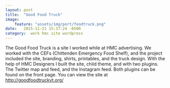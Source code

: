 ```yaml
---
layout: post
title:  "Good Food Truck"
image:
    feature: "assets/img/port/foodtruck.png"
date:   2015-11-21 15:37:24 -0500
category:  work hmc site wordpress
---
```

The Good Food Truck is a site I worked while at HMC advertising. We worked with the CEFs (Chittenden Emergency Food Shelf), and the project included the site, branding, shirts, printables, and the truck design. With the help of HMC Designers I built the site, child theme, and with two plugins. The Twitter map and feed, and the Instagram feed. Both plugins can be found on the front page. You can view the site at http://goodfoodtruckvt.org/